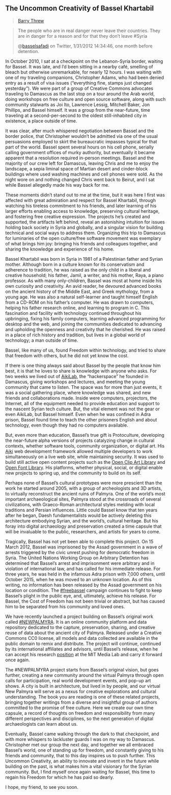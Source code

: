 ## The Uncommon Creativity of Bassel Khartabil

> [Barry Threw](../appendix/attributions.html#barry-threw)

> The people who are in real danger never leave their countries. They are in danger for a reason and for that they don’t leave #Syria
>
> @[basselsafadi](https://twitter.com/basselsafadi/status/164355948582932480) on Twitter, 1/31/2012 14:34:46, one month before detention.

In October 2010, I sat at a checkpoint on the Lebanon-Syria border, waiting for Bassel. It was late, and I’d been sitting in a nearby café, smelling of bleach but otherwise unremarkable, for nearly 12 hours. I was waiting with one of my traveling companions, Christopher Adams, who had been denied entry as a result of visa issues (“everything fine, stamps just changed yesterday”). We were part of a group of Creative Commons advocates traveling to Damascus as the last stop on a tour around the Arab world, doing workshops on free culture and open source software, along with such community stalwarts as Joi Ito, Lawrence Lessig, Mitchell Baker, Jon Phillips, and Bassel himself. It was a group from the near-future, time traveling at a second-per-second to the oldest still-inhabited city in existence, a place outside of time.

It was clear, after much whispered negotiation between Bassel and the border police, that Christopher wouldn’t be admitted via one of the usual persuasions employed to skirt the bureaucratic impasses typical for that part of the world. Bassel spent several hours on his cell phone, serially calling government offices of murky authority, but eventually it became apparent that a resolution required in-person meetings. Bassel and the majority of our crew left for Damascus, leaving Chris and me to enjoy the landscape, a sepia liminal space of Martian desert and cinder-block buildings where used washing machines and cell phones were sold. As the night wore on and nothing changed Chris went back to Beirut, and I sat while Bassel allegedly made his way back for me.

These moments didn’t stand out to me at the time, but it was here I first was affected with great admiration and respect for Bassel Khartabil, through watching his tireless commitment to his friends, and later learning of his larger efforts enabling access to knowledge, preserving cultural heritage, and fostering free creative expression. The projects he’s created and supported, the artifacts left behind, reveal an astonishing intuition for issues holding back society in Syria and globally, and a singular vision for building technical and social ways to address them. Organizing this trip to Damascus for luminaries of the open culture/free software movement was exemplary of what brings him joy: bringing his friends and colleagues together, and sharing the knowledge and experience of his home.

Bassel Khartabil was born in Syria in 1981 of a Palestinian father and Syrian mother. Although born in a culture known for its conservatism and adherence to tradition, he was raised as the only child in a liberal and creative household; his father, Jamil, a writer, and his mother, Raya, a piano professor. As with many only-children, Bassel was most at home inside his own curiosity and creativity. An avid reader, he devoured advanced books on the ancient history of the Middle East, and Greek mythology, from a young age. He was also a natural self-learner and taught himself English from a CD-ROM on his father’s computer. He was drawn to computers, helping his father research online, and learning to program in C. This fascination and facility with technology continued throughout his upbringing, fixing his family computers, learning advanced programming for desktop and the web, and joining the communities dedicated to advancing and upholding the openness and creativity that he cherished. He was raised in a place of rich history and tradition, but lives in a global world of technology; a man outside of time.

Bassel, like many of us, found Freedom within technology, and tried to share that freedom with others, but he did not yet know the cost.

If there is one thing always said about Bassel by the people that know him best, it is that he loves to share is knowledge with anyone who asks. For two weeks we lived out of [AikiLab](https://wiki.hackerspaces.org/Aiki_lab), the “hackerspace” he founded in Damascus, giving workshops and lectures, and meeting the young community that came to listen. The space was for more than just events, it was a social gathering place, where knowledge was shared, and new friends and collaborations made. Inside were computers, projectors, the Internet, all of the equipment needed to provide education and support to the nascent Syrian tech culture. But, the vital element was not the gear or even AikiLab, but Bassel himself. Even when he was confined in Adra prison, Bassel found time to teach the other prisoners English and about technology, even though they had no computers available.

But, even more than education, Bassel’s true gift is Protoculture, developing the near-future alpha versions of projects catalyzing change in cultural contexts, whether software tools, community organization, or digital art. His [Aiki](https://en.wikipedia.org/wiki/Aiki_Framework) web development framework allowed multiple developers to work simultaneously on a live web site, while maintaining security. It was used to build still active open content projects such as the [Open Clip Art Library](https://openclipart.org/) and [Open Font Library](https://fontlibrary.org/). His platforms, whether physical, social, or digital enable new projects to spring up, and the community to build on its self.

Perhaps none of Bassel’s cultural prototypes were more prescient than the work he started around 2005, with a group of archeologists and 3D artists, to virtually reconstruct the ancient ruins of Palmyra. One of the world’s most important archaeological sites, Palmyra stood at the crossroads of several civilizations, with Graeco-Roman architectural styles melding with local traditions and Persian influences. Little could Bassel know that ten years after he began, Daesh fundamentalists would be actively deleting this architecture embodying Syrian, and the world’s, cultural heritage. But his foray into digital archaeology and preservation created a time capsule that will be invaluable to the public, researchers, and artists for years to come.

Tragically, Bassel has not yet been able to complete this project. On 15 March 2012, Bassel was imprisoned by the Assad government in a wave of arrests triggered by the civic unrest pushing for democratic freedom in Syria. The United Nations Working Group on Arbitrary Detention has determined that Bassel’s arrest and imprisonment were arbitrary and in violation of international law, and has called for his immediate release. For three years, he was held in the infamous Adra prison with 7,000 others, until October 2015, when he was moved to an unknown location. As of this writing, no information has been released by the Assad government on his location or condition. The [#freebassel](http://freebassel.org/) campaign continues to fight to keep Bassel’s plight in the public eye, and, ultimately, achieve his release. For Bassel, the Cost of Freedom has not been trivial or abstract, but has caused him to be separated from his community and loved ones.

We have recently launched a project building on Bassel’s original work called [#NEWPALMYRA](http://newpalmyra.org/). It is an online community platform and data repository dedicated to the capture, preservation, sharing, and creative reuse of data about the ancient city of Palmyra. Released under a Creative Commons CC0 license, all models and data collected are available in the public domain to remix and distribute. The project will continue, continued by its international affiliates and advisors, until Bassel’s release, when he can accept his research [position](http://joi.ito.com/weblog/2015/10/22/mit-media-lab-r.html) at the MIT Media Lab and carry it forward once again.

The #NEWPALMYRA project starts from Bassel’s original vision, but goes further, creating a new community around the virtual Palmyra through open calls for participation, real world development events, and pop-up art shows. A city is built in architecture, but lived in by people, and our virtual New Palmyra will serve as a nexus for creative explorations and cultural understanding. The book you are reading is one of these related projects, bringing together writings from a diverse and insightful group of authors committed to the promise of free culture. Here we create our own time capsule, a record of thoughts on freedom and responsibility from many different perspectives and disciplines, so the next generation of digital archaeologists can learn about us.

Eventually, Bassel came walking through the dark to that checkpoint, and with more whispers to lackluster guards I was on my way to Damascus. Christopher met our group the next day, and together we all embraced Bassel’s world, one of standing up for freedom, and constantly giving to his friends and community, that to this day inspires us to push further. This Uncommon Creativity, an ability to innovate and invent in the future while building on the past, is what makes him a vital visionary for the Syrian community. But, I find myself once again waiting for Bassel, this time to regain his Freedom for which he has paid so dearly.

I hope, my friend, to see you soon.
